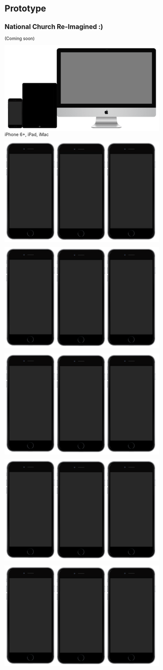 # Prototype

## National Church Re-Imagined :)
(Coming soon) 

![](prototype/iphone-6+-ipad-imac.png)
iPhone 6+, iPad, iMac

![](prototype/iphone-6+-screens-1.png)

![](prototype/iphone-6+-screens-2.png)

![](prototype/iphone-6+-screens-3.png)

![](prototype/iphone-6+-screens-4.png)

![](prototype/iphone-6+-screens-5.png)





